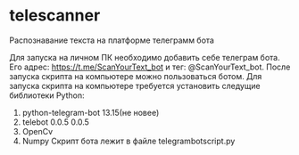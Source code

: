 # telescanner
Распознавание текста на платформе телеграмм бота

Для запуска на личном ПК необходимо добавить себе телеграм бота. Его адрес: https://t.me/ScanYourText_bot и тег: @ScanYourText_bot. После запуска скрипта на компьютере можно пользоваться ботом. Для запуска скрипта на компьютере требуется установить следущие библиотеки Python: 
1) python-telegram-bot	13.15(не новее)
2) telebot	0.0.5	0.0.5
3) OpenCv
4) Numpy
Скрипт бота лежит в файле telegrambotscript.py
